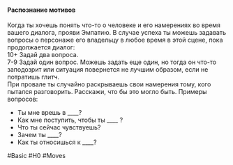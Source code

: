 #### **Распознание мотивов**

Когда ты хочешь понять что-то о человеке и его намерениях во время вашего диалога, прояви Эмпатию. В случае успеха ты можешь задавать вопросы о персонаже его владельцу в любое время в этой сцене, пока продолжается диалог:  
10+ Задай два вопроса.  
7-9 Задай один вопрос. Можешь задать еще один, но тогда он что-то заподозрит или ситуация повернется не лучшим образом, если не потратишь глитч.  
При провале ты случайно раскрываешь свои намерения тому, кого пытался разговорить. Расскажи, что бы это могло быть.
Примеры вопросов:
- Ты мне врешь в ____?
- Как мне поступить, чтобы ты ____ ?
- Что ты сейчас чувствуешь?
- Зачем ты ____?
- Как ты относишься к ____?

#Basic #H0 #Moves 